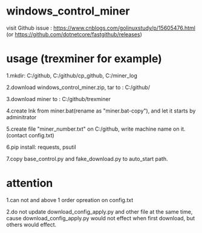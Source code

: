 # windows_control_miner
visit Github issue : https://www.cnblogs.com/golinuxstudy/p/15605476.html  (or https://github.com/dotnetcore/fastgithub/releases)



# usage (trexminer for example)

1.mkdir: C:/github, C:/github/cp_github, C:/miner_log

2.download windows_control_miner.zip, tar to : C:/github/

3.download miner to : C:/github/trexminer

4.create lnk from miner.bat(rename as "miner.bat-copy"), and let it starts by adminitrator

5.create file "miner_number.txt" on C:/github, write machine name on it.(contact config.txt)

6.pip install: requests, psutil

7.copy base_control.py and fake_download.py to auto_start path.


# attention

1.can not and above 1 order opreation on config.txt

2.do not update download_config_apply.py and other file at the same time, cause download_config_apply.py would not effect when first download, but others would effect.
